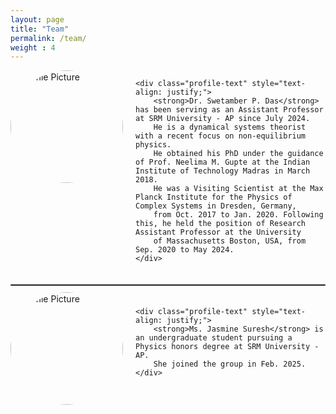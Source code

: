 ```yaml
---
layout: page
title: "Team"
permalink: /team/
weight : 4
---
```


<!-- Profile: Dr. Swetamber P. Das -->
<div class="profile-container" style="display: flex; align-items: flex-start; gap: 20px; max-width: 800px; margin-bottom: 20px;">
    <img src="{{ site.baseurl }}/images/Das-Swet.png" alt="Profile Picture"
         style="width: 180px; height: 180px; object-fit: cover; border-radius: 50%; flex-shrink: 0;">

    <div class="profile-text" style="text-align: justify;">
        <strong>Dr. Swetamber P. Das</strong> has been serving as an Assistant Professor at SRM University - AP since July 2024.
        He is a dynamical systems theorist with a recent focus on non-equilibrium physics.
        He obtained his PhD under the guidance of Prof. Neelima M. Gupte at the Indian Institute of Technology Madras in March 2018.
        He was a Visiting Scientist at the Max Planck Institute for the Physics of Complex Systems in Dresden, Germany,
        from Oct. 2017 to Jan. 2020. Following this, he held the position of Research Assistant Professor at the University
        of Massachusetts Boston, USA, from Sep. 2020 to May 2024.
    </div>
</div>

<!-- Gray Separator Line -->
<div style="max-width: 800px; margin: 20px auto;">
    <hr style="border: 1px solid gray;">
</div>

<!-- Profile: Ms. Jasmine Suresh -->
<div class="profile-container" style="display: flex; align-items: flex-start; gap: 20px; max-width: 800px;">
    <img src="{{ site.baseurl }}/images/Jasmine.jpg" alt="Profile Picture"
         style="width: 180px; height: 180px; object-fit: cover; border-radius: 50%; flex-shrink: 0;margin-top: -10px;">

    <div class="profile-text" style="text-align: justify;">
        <strong>Ms. Jasmine Suresh</strong> is an undergraduate student pursuing a Physics honors degree at SRM University - AP.
        She joined the group in Feb. 2025.
    </div>
</div>
